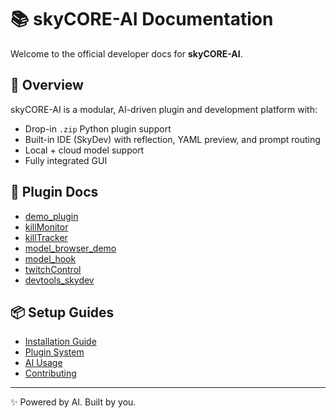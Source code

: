 # 📚 skyCORE-AI Documentation

Welcome to the official developer docs for **skyCORE-AI**.

## 🧠 Overview

skyCORE-AI is a modular, AI-driven plugin and development platform with:

- Drop-in `.zip` Python plugin support
- Built-in IDE (SkyDev) with reflection, YAML preview, and prompt routing
- Local + cloud model support
- Fully integrated GUI

## 🧩 Plugin Docs

- [demo_plugin](plugins/demo_plugin.md)
- [killMonitor](plugins/killMonitor.md)
- [killTracker](plugins/killTracker.md)
- [model_browser_demo](plugins/model_browser_demo.md)
- [model_hook](plugins/model_hook.md)
- [twitchControl](plugins/twitchControl.md)
- [devtools_skydev](plugins/devtools_skydev.md)

## 📦 Setup Guides

- [Installation Guide](../INSTALLATION.md)
- [Plugin System](../PLUGIN_GUIDE.md)
- [AI Usage](../USAGE_GUIDE.md)
- [Contributing](../CONTRIBUTING.md)

---

✨ Powered by AI. Built by you.

